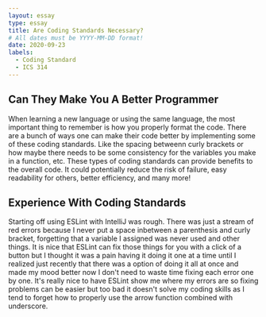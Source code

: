 ```yaml
---
layout: essay
type: essay
title: Are Coding Standards Necessary?
# All dates must be YYYY-MM-DD format!
date: 2020-09-23
labels:
  - Coding Standard
  - ICS 314
---
```


## Can They Make You A Better Programmer
When learning a new language or using the same language, the most important thing to remember is how you properly format the code. There are a bunch of ways one can make their code better by implementing some of these coding standards. Like the spacing betweenn curly brackets or how maybe there needs to be some consistency for the variables you make in a function, etc. These types of coding standards can provide benefits to the overall code. It could potentially reduce the risk of failure, easy readability for others, better efficiency, and many more! 

## Experience With Coding Standards
Starting off using ESLint with IntelliJ was rough. There was just a stream of red errors because I never put a space inbetween a parenthesis and curly bracket, forgetting that a variable I assigned was never used and other things. It is nice that ESLint can fix those things for you with a click of a button but I thought it 
was a pain having it doing it one at a time until I realized just recently that there was a option of doing it all at once and made my mood better now I don't need to waste time fixing each error one by one. It's really nice to have ESLint show me where my errors are so fixing problems can be easier but too bad it doesn't solve my coding skills as I tend to forget how to properly use the arrow function combined with underscore.

